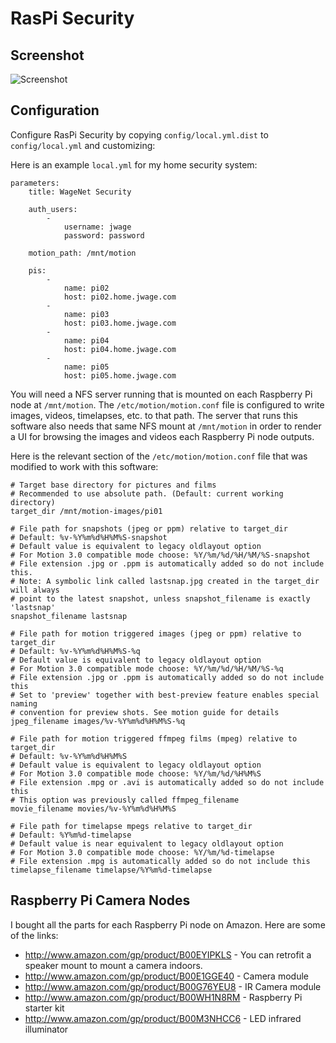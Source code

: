 # RasPi Security

## Screenshot

![Screenshot](https://raw.githubusercontent.com/jwage/raspi-security/master/docs/screenshot.png?token=AAF8jhwtbHrCgYxAtvAd0eMCx4-PQXacks5W3HoLwA%3D%3D)

## Configuration

Configure RasPi Security by copying `config/local.yml.dist` to `config/local.yml` and customizing:

Here is an example `local.yml` for my home security system:

	parameters:
	    title: WageNet Security

	    auth_users:
	        -
	            username: jwage
	            password: password

	    motion_path: /mnt/motion

	    pis:
	        -
	            name: pi02
	            host: pi02.home.jwage.com
	        -
	            name: pi03
	            host: pi03.home.jwage.com
	        -
	            name: pi04
	            host: pi04.home.jwage.com
	        -
	            name: pi05
	            host: pi05.home.jwage.com

You will need a NFS server running that is mounted on each Raspberry Pi node at `/mnt/motion`. The `/etc/motion/motion.conf` file is configured to write images, videos, timelapses, etc. to that path. The server that runs this software also needs that same NFS mount at `/mnt/motion` in order to render a UI for browsing the images and videos each Raspberry Pi node outputs.

Here is the relevant section of the `/etc/motion/motion.conf` file that was modified to work with this software:

	# Target base directory for pictures and films
	# Recommended to use absolute path. (Default: current working directory)
	target_dir /mnt/motion-images/pi01

	# File path for snapshots (jpeg or ppm) relative to target_dir
	# Default: %v-%Y%m%d%H%M%S-snapshot
	# Default value is equivalent to legacy oldlayout option
	# For Motion 3.0 compatible mode choose: %Y/%m/%d/%H/%M/%S-snapshot
	# File extension .jpg or .ppm is automatically added so do not include this.
	# Note: A symbolic link called lastsnap.jpg created in the target_dir will always
	# point to the latest snapshot, unless snapshot_filename is exactly 'lastsnap'
	snapshot_filename lastsnap

	# File path for motion triggered images (jpeg or ppm) relative to target_dir
	# Default: %v-%Y%m%d%H%M%S-%q
	# Default value is equivalent to legacy oldlayout option
	# For Motion 3.0 compatible mode choose: %Y/%m/%d/%H/%M/%S-%q
	# File extension .jpg or .ppm is automatically added so do not include this
	# Set to 'preview' together with best-preview feature enables special naming
	# convention for preview shots. See motion guide for details
	jpeg_filename images/%v-%Y%m%d%H%M%S-%q

	# File path for motion triggered ffmpeg films (mpeg) relative to target_dir
	# Default: %v-%Y%m%d%H%M%S
	# Default value is equivalent to legacy oldlayout option
	# For Motion 3.0 compatible mode choose: %Y/%m/%d/%H%M%S
	# File extension .mpg or .avi is automatically added so do not include this
	# This option was previously called ffmpeg_filename
	movie_filename movies/%v-%Y%m%d%H%M%S

	# File path for timelapse mpegs relative to target_dir
	# Default: %Y%m%d-timelapse
	# Default value is near equivalent to legacy oldlayout option
	# For Motion 3.0 compatible mode choose: %Y/%m/%d-timelapse
	# File extension .mpg is automatically added so do not include this
	timelapse_filename timelapse/%Y%m%d-timelapse

## Raspberry Pi Camera Nodes

I bought all the parts for each Raspberry Pi node on Amazon. Here are some of the links:

- http://www.amazon.com/gp/product/B00EYIPKLS - You can retrofit a speaker mount to mount a camera indoors.
- http://www.amazon.com/gp/product/B00E1GGE40 - Camera module
- http://www.amazon.com/gp/product/B00G76YEU8 - IR Camera module
- http://www.amazon.com/gp/product/B00WH1N8RM - Raspberry Pi starter kit
- http://www.amazon.com/gp/product/B00M3NHCC6 - LED infrared illuminator
